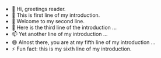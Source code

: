 - 👋 Hi, greetings reader.
- 👀 This is first line of my introduction.
- 🌱 Welcome to my second line.
- 💞️ Here is the third line of the introduction ...
- 📫 Yet another line of my introduction ...
- 😄 Alnost there, you are at my fifth line of my introduction ...
- ⚡ Fun fact: this is my sixth line of my introduction.

<!---
aware-praem/aware-praem is a ✨ special ✨ repository because its `README.md` (this file) appears on your GitHub profile.
You can click the Preview link to take a look at your changes.
--->
